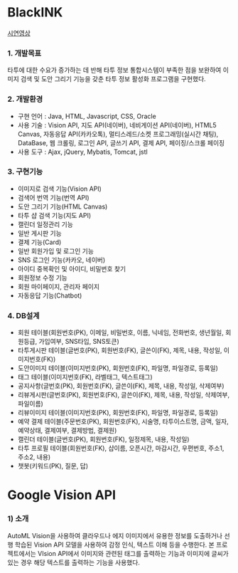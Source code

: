 # BlackINK
[시연영상](https://www.youtube.com/watch?v=LRC5mJVfRO4&feature=youtu.be)


### 1. 개발목표
타투에 대한 수요가 증가하는 데 반해 타투 정보 통합시스템이 부족한 점을 보완하여 이미지 검색 및 도안 그리기 기능을 갖춘 
타투 정보 활성화 프로그램을 구현했다.


### 2. 개발환경 
- 구현 언어 : Java, HTML, Javascript, CSS, Oracle
- 사용 기술 : Vision API, 지도 API(네이버), 네비게이션 API(네이버), HTML5 Canvas, 자동응답 API(카카오톡), 
            멀티스레드/소켓 프로그래밍(실시간 채팅), DataBase, 웹 크롤링, 로그인 API, 글쓰기 API, 결제 API, 페이징/스크롤 페이징
- 사용 도구 : Ajax, jQuery, Mybatis, Tomcat, jstl

### 3. 구현기능
- 이미지로 검색 기능(Vision API)
- 검색어 번역 기능(번역 API)
- 도안 그리기 기능(HTML Canvas)
- 타투 샵 검색 기능(지도 API)
- 캘린더 일정관리 기능
- 일반 게시판 기능
- 결제 기능(Card)
- 일반 회원가입 및 로그인 기능
- SNS 로그인 기능(카카오, 네이버)
- 아이디 중복확인 및 아이디, 비밀번호 찾기
- 회원정보 수정 기능
- 회원 마이페이지, 관리자 페이지
- 자동응답 기능(Chatbot)

### 4. DB설계
- 회원 테이블(회원번호(PK), 이메일, 비밀번호, 이름, 닉네임, 전화번호, 생년월일, 회원등급, 가입여부, SNS타입, SNS토큰)
- 타투게시판 테이블(글번호(PK), 회원번호(FK), 글쓴이(FK), 제목, 내용, 작성일, 이미지번호(FK))
- 도안이미지 테이블(이미지번호(PK), 회원번호(FK), 파일명, 파일경로, 등록일)
- 태그 테이블(이미지번호(FK), 라벨태그, 텍스트태그)
- 공지사항(글번호(PK), 회원번호(FK), 글쓴이(FK), 제목, 내용, 작성일, 삭제여부)
- 리뷰게시판(글번호(PK), 회원번호(FK), 글쓴이(FK), 제목, 내용, 작성일, 삭제여부, 파일이름)
- 리뷰이미지 테이블(이미지번호(PK), 회원번호(FK), 파일명, 파일경로, 등록일)
- 예약 결제 테이블(주문번호(PK), 회원번호(FK), 시술명, 타투이스트명, 금액, 일자, 예약상태, 결제여부, 결제방법, 결제원)
- 캘린더 테이블(글번호(PK), 회원번호(FK), 일정제목, 내용, 작성일)
- 타투 프로필 테이블(회원번호(FK), 샵이름, 오픈시간, 마감시간, 우편번호, 주소1, 주소2, 내용)
- 챗봇(키워드(PK), 질문, 답)

##






# Google Vision API

### 1) 소개
AutoML Vision을 사용하여 클라우드나 에지 이미지에서 유용한 정보를 도출하거나 선행 학습된 Vision API 모델을 사용하여 감정 인식, 텍스트 이해 등을 수행한다.
본 프로젝트에서는 VIsion API에서 이미지와 관련된 태그를 출력하는 기능과 이미지에 글씨가 있는 경우 해당 텍스트를 출력하는 기능을 사용했다. 

### 

